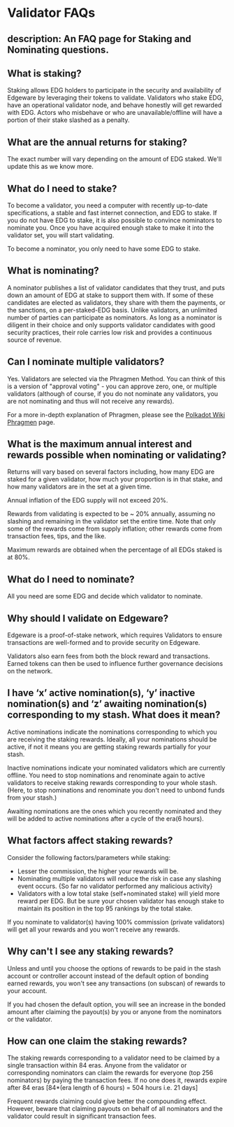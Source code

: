 # Validator FAQs

## description: An FAQ page for Staking and Nominating questions.

## What is staking?

Staking allows EDG holders to participate in the security and availability of Edgeware by leveraging their tokens to validate. Validators who stake EDG, have an operational validator node, and behave honestly will get rewarded with EDG. Actors who misbehave or who are unavailable/offline will have a portion of their stake slashed as a penalty.

## What are the annual returns for staking?

The exact number will vary depending on the amount of EDG staked. We'll update this as we know more.

## What do I need to stake?

To become a validator, you need a computer with recently up-to-date specifications, a stable and fast internet connection, and EDG to stake. If you do not have EDG to stake, it is also possible to convince nominators to nominate you. Once you have acquired enough stake to make it into the validator set, you will start validating.

To become a nominator, you only need to have some EDG to stake.

## What is nominating?

A nominator publishes a list of validator candidates that they trust, and puts down an amount of EDG at stake to support them with. If some of these candidates are elected as validators, they share with them the payments, or the sanctions, on a per-staked-EDG basis. Unlike validators, an unlimited number of parties can participate as nominators. As long as a nominator is diligent in their choice and only supports validator candidates with good security practices, their role carries low risk and provides a continuous source of revenue.

## Can I nominate multiple validators?

Yes. Validators are selected via the Phragmen Method. You can think of this is a version of "approval voting" - you can approve zero, one, or multiple validators \(although of course, if you do not nominate any validators, you are not nominating and thus will not receive any rewards\).

For a more in-depth explanation of Phragmen, please see the [Polkadot Wiki Phragmen](https://wiki.polkadot.network/en/latest/polkadot/learn/phragmen/) page.

## What is the maximum annual interest and rewards possible when nominating or validating?

Returns will vary based on several factors including, how many EDG are staked for a given validator, how much your proportion is in that stake, and how many validators are in the set at a given time.

Annual inflation of the EDG supply will not exceed 20%.

Rewards from validating is expected to be ~ 20% annually, assuming no slashing and remaining in the validator set the entire time. Note that only some of the rewards come from supply inflation; other rewards come from transaction fees, tips, and the like.

Maximum rewards are obtained when the percentage of all EDGs staked is at 80%.

## What do I need to nominate? <a id="what-do-i-need-to-nominate"></a>

All you need are some EDG and decide which validator to nominate.

## Why should I validate on Edgeware?

Edgeware is a proof-of-stake network, which requires Validators to ensure transactions are well-formed and to provide security on Edgeware.

Validators also earn fees from both the block reward and transactions. Earned tokens can then be used to influence further governance decisions on the network.

## I have ‘x’ active nomination(s), ‘y’ inactive nomination(s) and ‘z’ awaiting nomination(s) corresponding to my stash. What does it mean?

Active nominations indicate the nominations corresponding to which you are receiving the staking rewards. Ideally, all your nominations should be active, if not it means you are getting staking rewards partially for your stash.

Inactive nominations indicate your nominated validators which are currently offline. You need to stop nominations and renominate again to active validators to receive staking rewards corresponding to your whole stash. (Here, to stop nominations and renominate you don't need to unbond funds from your stash.)

Awaiting nominations are the ones which you recently nominated and they will be added to active nominations after a cycle of the era(6 hours).

## What factors affect staking rewards?

Consider the following factors/parameters while staking:
- Lesser the commission, the higher your rewards will be.
- Nominating multiple validators will reduce the risk in case any slashing event occurs. {So far no validator performed any malicious activity}
- Validators with a low total stake \(self+nominated stake\) will yield more reward per EDG. But be sure your chosen validator has enough stake to maintain its position in the top 95 rankings by the total stake.

If you nominate to validator\(s\) having 100% commission \(private validators\) will get all your rewards and you won't receive any rewards.

## Why can't I see any staking rewards?

Unless and until you choose the options of rewards to be paid in the stash account or controller account instead of the default option of bonding earned rewards, you won't see any transactions \(on subscan\) of rewards to your account. 

If you had chosen the default option, you will see an increase in the bonded amount after claiming the payout\(s\) by you or anyone from the nominators or the validator.

## How can one claim the staking rewards? 

The staking rewards corresponding to a validator need to be claimed by a single transaction within 84 eras. Anyone from the validator or corresponding nominators can claim the rewards for everyone \(top 256 nominators\) by paying the transaction fees. If no one does it, rewards expire after 84 eras \[84*\(era length of 6 hours\)  = 504 hours i.e. 21 days\]

Frequent rewards claiming could give better the compounding effect. However, beware that claiming payouts on behalf of all nominators and the validator could result in significant transaction fees.
